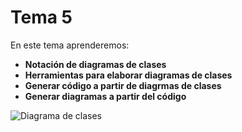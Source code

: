 # Tema 5 
En este tema aprenderemos:
- **Notación de diagramas de clases**
- **Herramientas para elaborar diagramas de clases**
- **Generar código a partir de diagrmas de clases**
- **Generar diagramas a partir del código**


![Diagrama de clases](https://www.exercisescsharp.com/assets/img/lecciones/poo/diagrama-formas.png)
